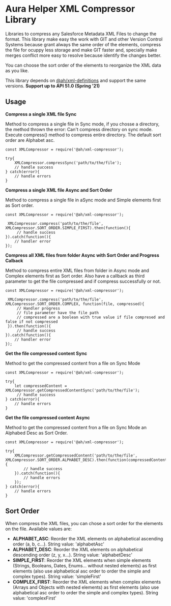 # **Aura Helper XML Compressor Library**
Libraries to compress any Salesforce Metadata XML Files to change the format. This library make easy the work with GIT and other Version Control Systems because grant always the same order of the elements, compress the file for ocuppy less storage and make GIT faster and, specially make merges conflict more easy to resolve because identify the changes better.

You can choose the sort order of the elements to reorganize the XML data as you like.

This library depends on [@ah/xml-definitions](https://github.com/JJLongoria/aura-helper-xml-definitions) and support the same versions. **Support up to API 51.0 (Spring ’21)**

## **Usage**

**Compress a single XML file Sync**

Method to compress a single file in Sync mode, if you chosse a directory, the method thrown the error: Can't compress directory on sync mode. Execute compress() method to compress entire directory. The default sort order are Alphabet asc.

    const XMLCompressor = require('@ah/xml-compressor');

    try{
        XMLCompressor.compressSync('path/to/the/file');
        // handle success
    } catch(error){
        // handle errors
    }

**Compress a single XML file Async and Sort Order**

Method to compress a single file in aSync mode and Simple elements first as Sort order.

    const XMLCompressor = require('@ah/xml-compressor');

     XMLCompressor.compress('path/to/the/file', XMLCompressor.SORT_ORDER.SIMPLE_FIRST).then(function(){
         // handle success
    }).catch(function(){
        // handler error
    });

**Compress all XML files from folder Async with Sort Order and Progress Calback**

Method to compress entire XML files from folder in Async mode and Complex elements first as Sort order. Also have a callback as third parameter to get the file compressed and if compress successfully or not.

    const XMLCompressor = require('@ah/xml-compressor');

     XMLCompressor.compress('path/to/the/file', XMLCompressor.SORT_ORDER.COMPLEX, function(file, compressed){
         // Handler progress
         // file parameter have the file path
         // compressed are a boolean with true value if file compresed and false if not compressed
     }).then(function(){
         // handle success
    }).catch(function(){
        // handler error
    });

**Get the file compressed content Sync**

Method to get the compressed content fron a file on Sync Mode

    const XMLCompressor = require('@ah/xml-compressor');

    try{
        let compressedContent = XMLCompressor.getCompressedContentSync('path/to/the/file');
         // handle success
    } catch(error){
        // handle errors
    }

**Get the file compressed content Async**

Method to get the compressed content fron a file on Sync Mode an Alphabed Desc as Sort Order.

    const XMLCompressor = require('@ah/xml-compressor');

    try{
        XMLCompressor.getCompressedContent('path/to/the/file', XMLCompressor.SORT_ORDER.ALPHABET_DESC).then(function(compressedContent){
            // handle success
        }).catch(function(){
            // handle errors
        });
    } catch(error){
        // handle errors
    }

## Sort Order
When compress the XML files, you can chose a sort order for the elements on the file. Available values are:

- **ALPHABET_ASC**: Reorder the XML elements on alphabetical ascending order (a, b, c...). String value: 'alphabetAsc'
- **ALPHABET_DESC**: Reorder the XML elements on alphabetical descending order (z, y, x...). String value: 'alphabetDesc'
- **SIMPLE_FIRST**: Reorder the XML elements when simple elements (Strings, Booleans, Dates, Enums... without nested elements) as first elements (also use alphabetical asc order to order the simple and complex types). String value: 'simpleFirst'
- **COMPLEX_FIRST**: Reorder the XML elements when complex elements (Arrays and Objects with nested elements) as first elements (also use alphabetical asc order to order the simple and complex types). String value: 'complexFirst'
